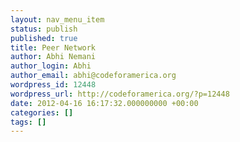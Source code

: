 ```yaml
---
layout: nav_menu_item
status: publish
published: true
title: Peer Network
author: Abhi Nemani
author_login: Abhi
author_email: abhi@codeforamerica.org
wordpress_id: 12448
wordpress_url: http://codeforamerica.org/?p=12448
date: 2012-04-16 16:17:32.000000000 +00:00
categories: []
tags: []
---
```


